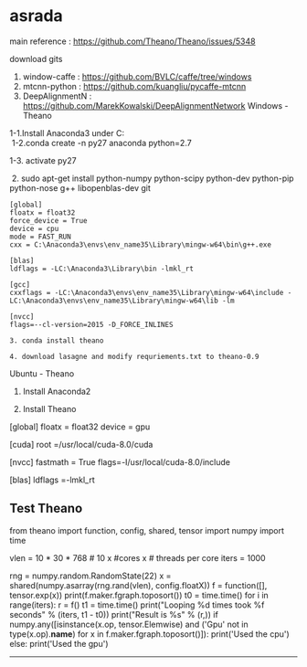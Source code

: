 # asrada
main reference : https://github.com/Theano/Theano/issues/5348

download gits 
1. window-caffe : https://github.com/BVLC/caffe/tree/windows
2. mtcnn-python : https://github.com/kuangliu/pycaffe-mtcnn
3. DeepAlignmentN : https://github.com/MarekKowalski/DeepAlignmentNetwork
Windows - Theano

  1-1.Install Anaconda3 under C:\
  1-2.conda create -n py27 anaconda python=2.7
  
  1-3. activate py27
  
  2. sudo apt-get install python-numpy python-scipy python-dev python-pip python-nose g++ libopenblas-dev git

    [global]
    floatx = float32
    force_device = True
    device = cpu
    mode = FAST_RUN
    cxx = C:\Anaconda3\envs\env_name35\Library\mingw-w64\bin\g++.exe

    [blas]
    ldflags = -LC:\Anaconda3\Library\bin -lmkl_rt

    [gcc]
    cxxflags = -LC:\Anaconda3\envs\env_name35\Library\mingw-w64\include -LC:\Anaconda3\envs\env_name35\Library\mingw-w64\lib -lm

    [nvcc]
    flags=--cl-version=2015 -D_FORCE_INLINES
    
    3. conda install theano
    
    4. download lasagne and modify requriements.txt to theano-0.9

Ubuntu - Theano

1. Install Anaconda2

2. Install Theano 

[global]
floatx = float32
device = gpu

[cuda]
root =/usr/local/cuda-8.0/cuda

[nvcc]
fastmath = True
flags=-I/usr/local/cuda-8.0/include

[blas]
ldflags =-lmkl_rt


Test Theano
------------------------------------------------------------

from theano import function, config, shared, tensor
import numpy
import time

vlen = 10 * 30 * 768  # 10 x #cores x # threads per core
iters = 1000

rng = numpy.random.RandomState(22)
x = shared(numpy.asarray(rng.rand(vlen), config.floatX))
f = function([], tensor.exp(x))
print(f.maker.fgraph.toposort())
t0 = time.time()
for i in range(iters):
    r = f()
t1 = time.time()
print("Looping %d times took %f seconds" % (iters, t1 - t0))
print("Result is %s" % (r,))
if numpy.any([isinstance(x.op, tensor.Elemwise) and
              ('Gpu' not in type(x.op).__name__)
              for x in f.maker.fgraph.toposort()]):
    print('Used the cpu')
else:
    print('Used the gpu')
    
------------------------------------------------------------
